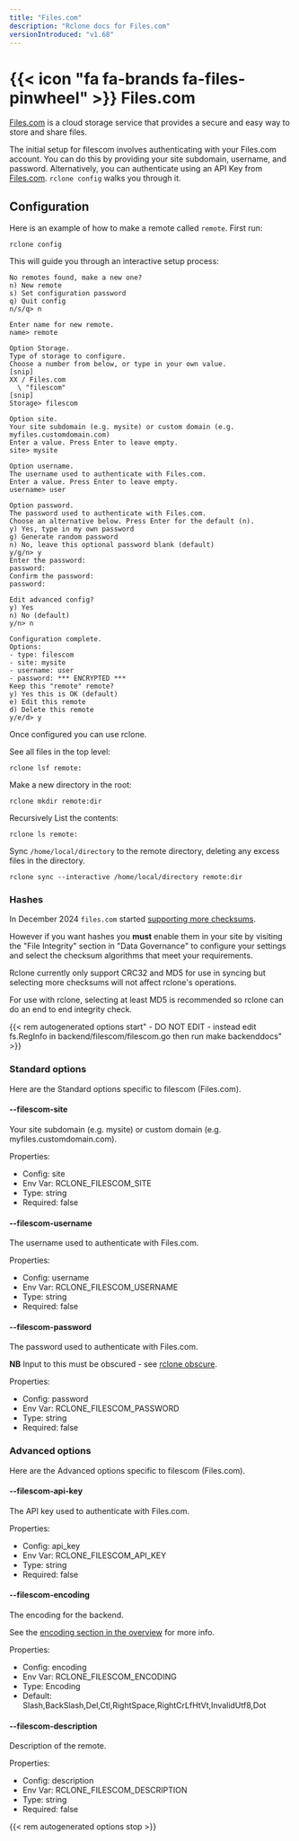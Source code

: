 ```yaml
---
title: "Files.com"
description: "Rclone docs for Files.com"
versionIntroduced: "v1.68"
---
```


# {{< icon "fa fa-brands fa-files-pinwheel" >}} Files.com

[Files.com](https://www.files.com/) is a cloud storage service that provides a
secure and easy way to store and share files.

The initial setup for filescom involves authenticating with your Files.com
account. You can do this by providing your site subdomain, username, and
password. Alternatively, you can authenticate using an API Key from
[Files.com](https://www.files.com/docs/sdk-and-apis/api-keys/).
`rclone config` walks you through it.

## Configuration

Here is an example of how to make a remote called `remote`.  First run:

```console
rclone config
```

This will guide you through an interactive setup process:

```text
No remotes found, make a new one?
n) New remote
s) Set configuration password
q) Quit config
n/s/q> n

Enter name for new remote.
name> remote

Option Storage.
Type of storage to configure.
Choose a number from below, or type in your own value.
[snip]
XX / Files.com
  \ "filescom"
[snip]
Storage> filescom

Option site.
Your site subdomain (e.g. mysite) or custom domain (e.g. myfiles.customdomain.com)
Enter a value. Press Enter to leave empty.
site> mysite

Option username.
The username used to authenticate with Files.com.
Enter a value. Press Enter to leave empty.
username> user

Option password.
The password used to authenticate with Files.com.
Choose an alternative below. Press Enter for the default (n).
y) Yes, type in my own password
g) Generate random password
n) No, leave this optional password blank (default)
y/g/n> y
Enter the password:
password:
Confirm the password:
password:

Edit advanced config?
y) Yes
n) No (default)
y/n> n

Configuration complete.
Options:
- type: filescom
- site: mysite
- username: user
- password: *** ENCRYPTED ***
Keep this "remote" remote?
y) Yes this is OK (default)
e) Edit this remote
d) Delete this remote
y/e/d> y
```

Once configured you can use rclone.

See all files in the top level:

```console
rclone lsf remote:
```

Make a new directory in the root:

```console
rclone mkdir remote:dir
```

Recursively List the contents:

```console
rclone ls remote:
```

Sync `/home/local/directory` to the remote directory, deleting any
excess files in the directory.

```console
rclone sync --interactive /home/local/directory remote:dir
```

### Hashes

In December 2024 `files.com`  started [supporting more checksums](https://www.files.com/blog/2024/11/01/new-modern-checksum-options-now-available-with-opt).

However if you want hashes you **must** enable them in your site by
visiting the "File Integrity" section in "Data Governance" to
configure your settings and select the checksum algorithms that meet
your requirements.

Rclone currently only support CRC32 and MD5 for use in syncing but
selecting more checksums will not affect rclone's operations.

For use with rclone, selecting at least MD5 is recommended so rclone
can do an end to end integrity check.

{{< rem autogenerated options start" - DO NOT EDIT - instead edit fs.RegInfo in backend/filescom/filescom.go then run make backenddocs" >}}
### Standard options

Here are the Standard options specific to filescom (Files.com).

#### --filescom-site

Your site subdomain (e.g. mysite) or custom domain (e.g. myfiles.customdomain.com).

Properties:

- Config:      site
- Env Var:     RCLONE_FILESCOM_SITE
- Type:        string
- Required:    false

#### --filescom-username

The username used to authenticate with Files.com.

Properties:

- Config:      username
- Env Var:     RCLONE_FILESCOM_USERNAME
- Type:        string
- Required:    false

#### --filescom-password

The password used to authenticate with Files.com.

**NB** Input to this must be obscured - see [rclone obscure](/commands/rclone_obscure/).

Properties:

- Config:      password
- Env Var:     RCLONE_FILESCOM_PASSWORD
- Type:        string
- Required:    false

### Advanced options

Here are the Advanced options specific to filescom (Files.com).

#### --filescom-api-key

The API key used to authenticate with Files.com.

Properties:

- Config:      api_key
- Env Var:     RCLONE_FILESCOM_API_KEY
- Type:        string
- Required:    false

#### --filescom-encoding

The encoding for the backend.

See the [encoding section in the overview](/overview/#encoding) for more info.

Properties:

- Config:      encoding
- Env Var:     RCLONE_FILESCOM_ENCODING
- Type:        Encoding
- Default:     Slash,BackSlash,Del,Ctl,RightSpace,RightCrLfHtVt,InvalidUtf8,Dot

#### --filescom-description

Description of the remote.

Properties:

- Config:      description
- Env Var:     RCLONE_FILESCOM_DESCRIPTION
- Type:        string
- Required:    false

{{< rem autogenerated options stop >}}
